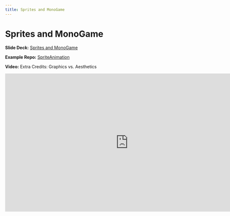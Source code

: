 ```yaml
---
title: Sprites and MonoGame
---
```


# Sprites and MonoGame

__Slide Deck:__ [Sprites and MonoGame](https://docs.google.com/presentation/d/1YzLvR4zuAusyP7OsSMb3vm4cOhjyl089_o18JAjDS_8/edit?usp=sharing)

__Example Repo:__ [SpriteAnimation](https://github.com/marksherriff/SpriteAnimation)

__Video:__ Extra Credits: Graphics vs. Aesthetics

<iframe width="800" height="450" src="https://www.youtube.com/embed/5oK8UTRgvJU" title="YouTube video player" frameborder="0" allow="accelerometer; autoplay; clipboard-write; encrypted-media; gyroscope; picture-in-picture" allowfullscreen></iframe>
